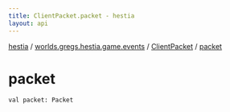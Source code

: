 ```yaml
---
title: ClientPacket.packet - hestia
layout: api
---
```


<div class='api-docs-breadcrumbs'><a href="../../index.html">hestia</a> / <a href="../index.html">worlds.gregs.hestia.game.events</a> / <a href="index.html">ClientPacket</a> / <a href="./packet.html">packet</a></div>

# packet

<div class="signature"><code><span class="keyword">val </span><span class="identifier">packet</span><span class="symbol">: </span><span class="identifier">Packet</span></code></div>
